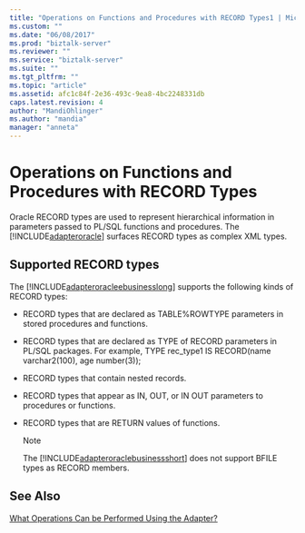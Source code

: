 ```yaml
---
title: "Operations on Functions and Procedures with RECORD Types1 | Microsoft Docs"
ms.custom: ""
ms.date: "06/08/2017"
ms.prod: "biztalk-server"
ms.reviewer: ""
ms.service: "biztalk-server"
ms.suite: ""
ms.tgt_pltfrm: ""
ms.topic: "article"
ms.assetid: afc1c84f-2e36-493c-9ea8-4bc2248331db
caps.latest.revision: 4
author: "MandiOhlinger"
ms.author: "mandia"
manager: "anneta"
---
```

# Operations on Functions and Procedures with RECORD Types
Oracle RECORD types are used to represent hierarchical information in parameters passed to PL/SQL functions and procedures. The [!INCLUDE[adapteroracle](../../includes/adapteroracle-md.md)] surfaces RECORD types as complex XML types. 

## Supported RECORD types
The [!INCLUDE[adapteroracleebusinesslong](../../includes/adapteroracleebusinesslong-md.md)] supports the following kinds of RECORD types:  
  
-   RECORD types that are declared as TABLE%ROWTYPE parameters in stored procedures and functions.  
  
-   RECORD types that are declared as TYPE of RECORD parameters in PL/SQL packages. For example, TYPE rec_type1 IS RECORD(name varchar2(100), age number(3));  
  
-   RECORD types that contain nested records.  
  
-   RECORD types that appear as IN, OUT, or IN OUT parameters to procedures or functions.  
  
-   RECORD types that are RETURN values of functions.  
  
    > [!NOTE]
    >  The [!INCLUDE[adapteroraclebusinessshort](../../includes/adapteroraclebusinessshort-md.md)] does not support BFILE types as RECORD members.  
  
## See Also  
 [What Operations Can be Performed Using the Adapter?](https://msdn.microsoft.com/library/cc185219(v=bts.10).aspx)